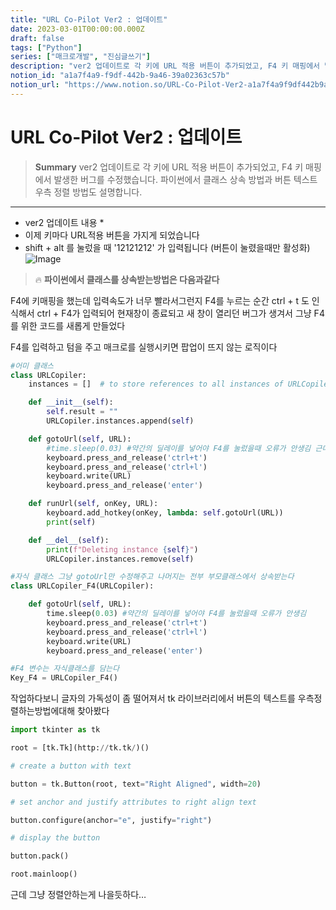 ```yaml
---
title: "URL Co-Pilot Ver2 : 업데이트"
date: 2023-03-01T00:00:00.000Z
draft: false
tags: ["Python"]
series: ["매크로개발", "진심글쓰기"]
description: "ver2 업데이트로 각 키에 URL 적용 버튼이 추가되었고, F4 키 매핑에서 발생한 버그를 수정했습니다. 파이썬에서 클래스 상속 방법과 버튼 텍스트 우측 정렬 방법도 설명합니다."
notion_id: "a1a7f4a9-f9df-442b-9a46-39a02363c57b"
notion_url: "https://www.notion.so/URL-Co-Pilot-Ver2-a1a7f4a9f9df442b9a4639a02363c57b"
---
```


# URL Co-Pilot Ver2 : 업데이트

> **Summary**
> ver2 업데이트로 각 키에 URL 적용 버튼이 추가되었고, F4 키 매핑에서 발생한 버그를 수정했습니다. 파이썬에서 클래스 상속 방법과 버튼 텍스트 우측 정렬 방법도 설명합니다.

---

- ver2 업데이트 내용 *
- 이제 키마다 URL적용 버튼을 가지게 되었습니다
- shift + alt 를 눌렀을 때 '12121212' 가 입력됩니다 (버튼이 눌렸을때만 활성화)
![Image](https://prod-files-secure.s3.us-west-2.amazonaws.com/09ccd4d5-876c-4bba-bbdf-cc77a0a11257/3a3f32e9-84de-497d-9871-9de75ec4e7d4/icon2.ico?X-Amz-Algorithm=AWS4-HMAC-SHA256&X-Amz-Content-Sha256=UNSIGNED-PAYLOAD&X-Amz-Credential=ASIAZI2LB46635RMXRKT%2F20250724%2Fus-west-2%2Fs3%2Faws4_request&X-Amz-Date=20250724T083826Z&X-Amz-Expires=3600&X-Amz-Security-Token=IQoJb3JpZ2luX2VjEAAaCXVzLXdlc3QtMiJGMEQCIH6eECwah%2BcKNMwZgQgUwL0%2FpV7HTLx%2F14dW%2FbfIbguyAiB7jL%2Bie7JKcdcOEwhYc9H55YIUJsDpK04M1LeH4CulWyr%2FAwgpEAAaDDYzNzQyMzE4MzgwNSIMwrUg%2FpFVeg4hAmCYKtwDyFoSmBKOWvnHAV2a%2FH9zHATeCXcVMksBrS%2BSo5OP%2BoKuLj4NYVccu8rrd0jbE6OIE6rjSx5A4eF7oy0XyU52BNDX7rPasSWhHEfhRIQKDBCi8lSvEt1vOxmuW5NHooUxDKAS9y9mTrMiTAbfj17%2FvN8yaDlqG4%2BiptEMbD0jeuR84FgktxVStO0LiSiyk7eoEPECTb0c4HWvKHvFYSkiH3WrjR1zFSCGKxSTQT6wYJP4unvvjMcVv%2BBbSftKJfBvSpCEpKJPrS3JNhdZCdEHA7yfAMZEbLrUMMqQEhjOI00cGIwPkp%2FX5O13GpF0aQzd%2FdMoeTzu%2B7yLLXO%2B9ITRzDp5%2FKAC8ek%2FK9IGvaSd0sujm5ohIGe6KSu3DqkZq24yIlIkzlzaFIfha%2BHdh9EVcdpdLQPqIgRSTeKGYlhBF1%2Br6nSCie%2B43YMG8a7VgREglxS0fjr6VwJoYuKx36iAqqr0lcIizEiHOe3j3uDSX%2BhUP2sFYfufINeq7KsL09mbJWEY81j8zBY3Wf703nx25C%2BiEbKsh%2BcR%2BHwqlWsIKFOC63Wka2H8j0%2BgTdnvCOylJqwDrXw6Mc4YObl5bk2TiSTK1AaR1MRIdwX5vJLuMs1L%2F1LvyhATFy7G4zswvc%2BHxAY6pgHy3uJWFZs2O8qi7OA4nsB0g7QJhh%2BroEdrpk%2F4jYkpDu1enLQeefz3Sfk6Ow1GY%2FqGP5lW6HqlYKxOWJI0Ir%2BdEgdplV5pjmvG2XW2JwQEwspXCySaUvRYX%2B%2BpDyU%2Bas1wjyOhCCzjnf7SVrKN33yntPfRbhXj6tph2qbiCeQfCqLU9gJ6sUgbcEx%2FvXUMDXhdXx%2BIhvr4aLXd4NF1y1kGNKv%2FWRGm&X-Amz-Signature=1f6f68df9e979ca017cdf4658333469210ededd843ed98f6314fb374acaa464d&X-Amz-SignedHeaders=host&x-amz-checksum-mode=ENABLED&x-id=GetObject)

> 🔥 **파이썬에서 클래스를 상속받는방법은 다음과같다**

F4에 키매핑을 했는데 입력속도가 너무 빨라서그런지 F4를 누르는 순간 ctrl + t 도 인식해서 ctrl + F4가 입력되어 현재창이 종료되고 새 창이 열리던 버그가 생겨서 그냥 F4를 위한 코드를 새롭게 만들었다 

F4를 입력하고 텀을 주고 매크로를 실행시키면 팝업이 뜨지 않는 로직이다


 

```python
#어미 클래스
class URLCopiler:
    instances = []  # to store references to all instances of URLCopiler

    def __init__(self):
        self.result = ""
        URLCopiler.instances.append(self)

    def gotoUrl(self, URL):
        #time.sleep(0.03) #약간의 딜레이를 넣어야 F4를 눌렀을때 오류가 안생김 근데 이러면 F1이 문제생김
        keyboard.press_and_release('ctrl+t')
        keyboard.press_and_release('ctrl+l')
        keyboard.write(URL)
        keyboard.press_and_release('enter')

    def runUrl(self, onKey, URL):
        keyboard.add_hotkey(onKey, lambda: self.gotoUrl(URL))
        print(self)

    def __del__(self):
        print(f"Deleting instance {self}")
        URLCopiler.instances.remove(self)

#자식 클래스 그냥 gotoUrl만 수정해주고 나머지는 전부 부모클래스에서 상속받는다
class URLCopiler_F4(URLCopiler):

    def gotoUrl(self, URL):
        time.sleep(0.03) #약간의 딜레이를 넣어야 F4를 눌렀을때 오류가 안생김
        keyboard.press_and_release('ctrl+t')
        keyboard.press_and_release('ctrl+l')
        keyboard.write(URL)
        keyboard.press_and_release('enter')

#F4 변수는 자식클래스를 담는다
Key_F4 = URLCopiler_F4()
```


작업하다보니 글자의 가독성이 좀 떨어져서 tk 라이브러리에서 버튼의 텍스트를 우측정렬하는방법에대해 찾아봤다


```python
import tkinter as tk

root = [tk.Tk](http://tk.tk/)()

# create a button with text

button = tk.Button(root, text="Right Aligned", width=20)

# set anchor and justify attributes to right align text

button.configure(anchor="e", justify="right")

# display the button

button.pack()

root.mainloop()
```


근데 그냥 정렬안하는게 나을듯하다…

